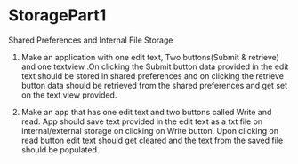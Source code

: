 # StoragePart1
Shared Preferences and Internal File Storage

1. Make an application with one edit text, Two buttons(Submit & retrieve) and one textview .On clicking the Submit button data provided in the edit text should be stored in shared preferences and on clicking the retrieve button data should be retrieved from the shared preferences and get set on the text view provided.


2. Make an app that has one edit text and two buttons called Write and read. App should save text provided in the edit text as a txt file on internal/external storage on clicking on Write button. Upon clicking on read button edit text should get cleared and the text from the saved file should be populated.
